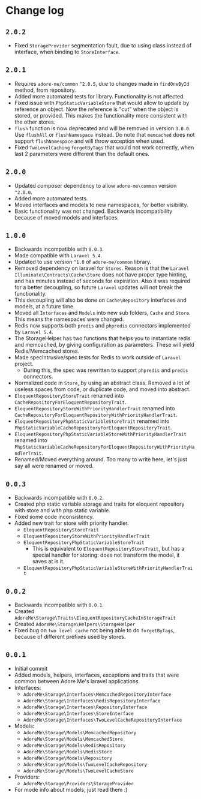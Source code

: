 # Change log

## `2.0.2`
- Fixed `StorageProvider` segmentation fault, due to using class instead of interface, when binding to `StoreInterface`.

## `2.0.1`
- Requires `adore-me/common` `^2.0.5`, due to changes made in `findOneById` method, from repository.
- Added more automated tests for library. Functionality is not affected.
- Fixed issue with `PhpStaticVariableStore` that would allow to update by reference an object. Now the reference is "cut" when the object is stored, or provided. This makes the functionality more consistent with the other stores.
- `flush` function is now deprecated and will be removed in version `3.0.0`. Use `flushAll` or `flushNamespace` instead. Do note that `memcached` does not support `flushNamespace` and will throw exception when used.
- Fixed `TwoLevelCaching` `forgetByTags` that would not work correctly, when last 2 parameters were different than the default ones.

## `2.0.0`
- Updated composer dependency to allow `adore-me\common` version `^2.0.0`.
- Added more automated tests.
- Moved interfaces and models to new namespaces, for better visibility.
- Basic functionality was not changed. Backwards incompatibility because of moved models and interfaces.

## `1.0.0`
- Backwards incompatible with `0.0.3`.
- Made compatible with `Laravel 5.4`.
- Updated to use version `^1.0` of `adore-me/common` library.
- Removed dependency on laravel for `Stores`. Reason is that the `Laravel` `Illuminate\Contracts\Cache\Store` does not have proper type hinting, and has minutes instead of seconds for expiration. Also it was required for a better decoupling, so future `Laravel` updates will not break the functionality.
- This decoupling will also be done on `Cache\Repository` interfaces and models, at a future time.
- Moved all `Interfaces` and `Models` into new sub folders, `Cache` and `Store`. This means the namespaces were changed.
- Redis now supports both `predis` and `phpredis` connectors implemented by `Laravel 5.4`.
- The StorageHelper has two functions that helps you to instantiate redis and memcached, by giving configuration as parameters. These will yield Redis/Memcached stores.
- Made specIntrusive/spec tests for Redis to work outside of `Laravel` project.
  - During this, the spec was rewritten to support `phpredis` and `predis` connectors.
- Normalized code in `Store`, by using an abstract class. Removed a lot of useless spaces from code, or duplicate code, and moved into abstract.
- `EloquentRepositoryStoreTrait` renamed into `CacheRepositoryForEloquentRepositoryTrait`.
- `EloquentRepositoryStoreWithPriorityHandlerTrait` renamed into `CacheRepositoryForEloquentRepositoryWithPriorityHandlerTrait`.
- `EloquentRepositoryPhpStaticVariableStoreTrait` renamed into `PhpStaticVariableCacheRepositoryForEloquentRepositoryTrait`.
- `EloquentRepositoryPhpStaticVariableStoreWithPriorityHandlerTrait` renamed into `PhpStaticVariableCacheRepositoryForEloquentRepositoryWithPriorityHandlerTrait`.
- Renamed/Moved everything around. Too many to write here, let's just say all were renamed or moved.

## `0.0.3`
 - Backwards incompatible with `0.0.2`.
 - Created php static variable storage and traits for eloquent repository with store and with php static variable.
 - Fixed some code inconsistency.
 - Added new trait for store with priority handler.
   - `EloquentRepositoryStoreTrait`
   - `EloquentRepositoryStoreWithPriorityHandlerTrait`
   - `EloquentRepositoryPhpStaticVariableStoreTrait`
     - This is equivalent to `EloquentRepositoryStoreTrait`, but has a special handler for storing: does not transform the model, it saves at is it.
   - `EloquentRepositoryPhpStaticVariableStoreWithPriorityHandlerTrait`

## `0.0.2`
 - Backwards incompatible with `0.0.1`.
 - Created `AdoreMe\Storage\Traits\EloquentRepositoryCacheInStorageTrait`
 - Created `AdoreMe\Storage\Helpers\StorageHelper`
 - Fixed bug on `two level cache` not being able to do `forgetByTags`, because of different prefixes used by stores.

## `0.0.1`
- Initial commit
- Added models, helpers, interfaces, exceptions and traits that were common between Adore Me's laravel applications.
 - Interfaces:
   - `AdoreMe\Storage\Interfaces\MemcachedRepositoryInterface`
   - `AdoreMe\Storage\Interfaces\RedisRepositoryInterface`
   - `AdoreMe\Storage\Interfaces\RepositoryInterface`
   - `AdoreMe\Storage\Interfaces\StoreInterface`
   - `AdoreMe\Storage\Interfaces\TwoLevelCacheRepositoryInterface`
 - Models:
   - `AdoreMe\Storage\Models\MemcachedRepository`
   - `AdoreMe\Storage\Models\MemcachedStore`
   - `AdoreMe\Storage\Models\RedisRepository`
   - `AdoreMe\Storage\Models\RedisStore`
   - `AdoreMe\Storage\Models\Repository`
   - `AdoreMe\Storage\Models\TwoLevelCacheRepository`
   - `AdoreMe\Storage\Models\TwoLevelCacheStore`
 - Providers:
   - `AdoreMe\Storage\Providers\StorageProvider`
- For mode info about models, just read them :)